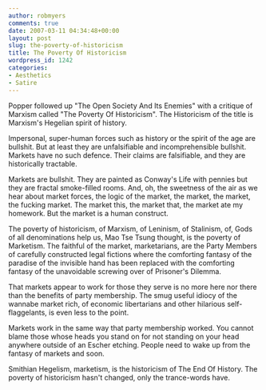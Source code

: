 ```yaml
---
author: robmyers
comments: true
date: 2007-03-11 04:34:48+00:00
layout: post
slug: the-poverty-of-historicism
title: The Poverty Of Historicism
wordpress_id: 1242
categories:
- Aesthetics
- Satire
---
```


Popper followed up "The Open Society And Its Enemies" with a critique of Marxism called "The Poverty Of Historicism". The Historicism of the title is Marxism's Hegelian spirit of history.  
  
Impersonal, super-human forces such as history or the spirit of the age are bullshit. But at least they are unfalsifiable and incomprehensible bullshit. Markets have no such defence. Their claims are falsifiable, and they are historically tractable.  
  
Markets are bullshit. They are painted as Conway's Life with pennies but they are fractal smoke-filled rooms. And, oh, the sweetness of the air as we hear about market forces, the logic of the market, the market, the market, the fucking market. The market this, the market that, the market ate my homework. But the market is a human construct.  
  
The poverty of historicism, of Marxism, of Leninism, of Stalinism, of, Gods of all denominations help us, Mao Tse Tsung thought, is the poverty of Marketism. The faithful of the market, marketarians, are the Party Members of carefully constructed legal fictions where the comforting fantasy of the paradise of the invisible hand has been replaced with the comforting fantasy of the unavoidable screwing over of Prisoner's Dilemma.  
  
That markets appear to work for those they serve is no more here nor there than the benefits of party membership. The smug useful idiocy of the wannabe market rich, of economic libertarians and other hilarious self-flaggelants, is even less to the point.  
  
Markets work in the same way that party membership worked. You cannot blame those whose heads you stand on for not standing on your head anywhere outside of an Escher etching. People need to wake up from the fantasy of markets and soon.  
  
Smithian Hegelism, marketism, is the historicism of The End Of History. The poverty of historicism hasn't changed, only the trance-words have.  


